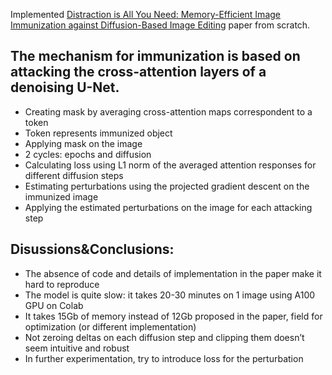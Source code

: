 Implemented [Distraction is All You Need: Memory-Efficient Image Immunization against Diffusion-Based Image Editing](https://openaccess.thecvf.com/content/CVPR2024/papers/Lo_Distraction_is_All_You_Need_Memory-Efficient_Image_Immunization_against_Diffusion-Based_CVPR_2024_paper.pdf) paper from scratch.

## The mechanism for immunization is based on attacking the cross-attention layers of a denoising U-Net.
- Creating mask by averaging cross-attention maps correspondent to a token
- Token represents immunized object
- Applying mask on the image
- 2 cycles: epochs and diffusion
- Calculating loss using L1 norm of the averaged attention responses for different diffusion steps
- Estimating perturbations using the projected gradient descent on the immunized image
- Applying the estimated perturbations on the image for each attacking step

## Disussions&Conclusions:

- The absence of code and details of implementation in the paper make it hard to reproduce
- The model is quite slow: it takes 20-30 minutes on 1 image using A100 GPU on Colab
- It takes 15Gb of memory instead of 12Gb proposed in the paper, field for optimization (or different implementation)
- Not zeroing deltas on each diffusion step and clipping them doesn’t seem intuitive and robust
- In further experimentation, try to introduce loss for the perturbation
